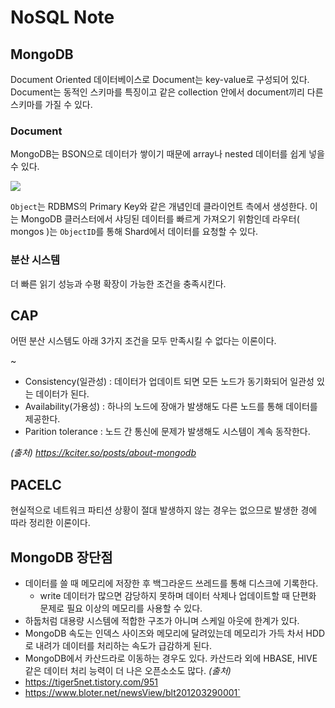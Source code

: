 # NoSQL Note

## MongoDB
Document Oriented 데이터베이스로 Document는 key-value로 구성되어 있다.
Document는 동적인 스키마를 특징이고 같은 collection 안에서 document끼리 다른 스키마를 가질 수 있다.

### Document
MongoDB는 BSON으로 데이터가 쌓이기 때문에 array나 nested 데이터를 쉽게 넣을 수 있다.

![](https://kciter.so/images/2021-02-25-about-mongodb/bson.png)

`Object`는 RDBMS의 Primary Key와 같은 개념인데 클라이언트 측에서 생성한다. 이는 MongoDB 클러스터에서 샤딩된 데이터를 빠르게 가져오기 위함인데 라우터( mongos )는 `ObjectID`를 통해 Shard에서 데이터를 요청할 수 있다.

### 분산 시스템
더 빠른 읽기 성능과 수평 확장이 가능한 조건을 충족시킨다.

## CAP
어떤 분산 시스템도 아래 3가지 조건을 모두 만족시킬 수 없다는 이론이다.

~[](https://kciter.so/images/2021-02-25-about-mongodb/cap.png)

- Consistency(일관성) : 데이터가 업데이트 되면 모든 노드가 동기화되어 일관성 있는 데이터가 된다.
- Availability(가용성) : 하나의 노드에 장애가 발생해도 다른 노드를 통해 데이터를 제공한다.
- Parition tolerance : 노드 간 통신에 문제가 발생해도 시스템이 계속 동작한다.

*(출처) https://kciter.so/posts/about-mongodb*
 
## PACELC 
현실적으로 네트워크 파티션 상황이 절대 발생하지 않는 경우는 없으므로 발생한 경에 따라 정리한 이론이다.

## MongoDB 장단점

- 데이터를 쓸 때 메모리에 저장한 후 백그라운드 쓰레드를 통해 디스크에 기록한다.
    - write 데이터가 많으면 감당하지 못하며 데이터 삭제나 업데이트할 때 단편화 문제로 필요 이상의 메모리를 사용할 수 있다.
- 하둡처럼 대용량 시스템에 적합한 구조가 아니며 스케일 아웃에 한계가 있다.
- MongoDB 속도는 인덱스 사이즈와 메모리에 달려있는데 메모리가 가득 차서 HDD로 내려가 데이터를 처리하는 속도가 급감하게 된다.
- MongoDB에서 카산드라로 이동하는 경우도 있다. 카산드라 외에 HBASE, HIVE같은 데이터 처리 능력이 더 나은 오픈소소도 많다.
*(출처)*
- https://tiger5net.tistory.com/951
- https://www.bloter.net/newsView/blt201203290001`